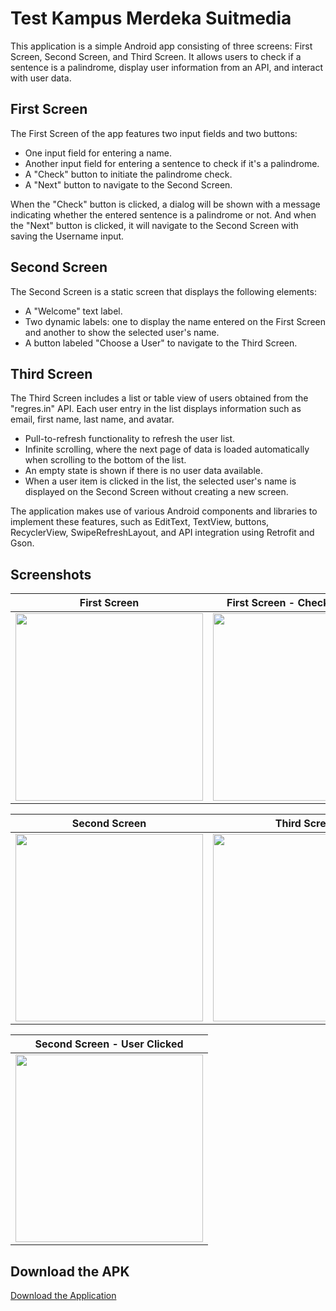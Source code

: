 # Test Kampus Merdeka Suitmedia
This application is a simple Android app consisting of three screens: First Screen, Second Screen, and Third Screen. It allows users to check if a sentence is a palindrome, display user information from an API, and interact with user data.

## First Screen
The First Screen of the app features two input fields and two buttons:

* One input field for entering a name.
* Another input field for entering a sentence to check if it's a palindrome.
* A "Check" button to initiate the palindrome check.
* A "Next" button to navigate to the Second Screen.

When the "Check" button is clicked, a dialog will be shown with a message indicating whether the entered sentence is a palindrome or not.
And when the "Next" button is clicked, it will navigate to the Second Screen with saving the Username input.

## Second Screen
The Second Screen is a static screen that displays the following elements:

* A "Welcome" text label.
* Two dynamic labels: one to display the name entered on the First Screen and another to show the selected user's name.
* A button labeled "Choose a User" to navigate to the Third Screen.

## Third Screen
The Third Screen includes a list or table view of users obtained from the "regres.in" API. Each user entry in the list displays information such as email, first name, last name, and avatar.

* Pull-to-refresh functionality to refresh the user list.
* Infinite scrolling, where the next page of data is loaded automatically when scrolling to the bottom of the list.
* An empty state is shown if there is no user data available.
* When a user item is clicked in the list, the selected user's name is displayed on the Second Screen without creating a new screen.

The application makes use of various Android components and libraries to implement these features, such as EditText, TextView, buttons, RecyclerView, SwipeRefreshLayout, and API integration using Retrofit and Gson.


## Screenshots

| First Screen | First Screen - Check Palindrome |
|--------------|--------------------------------|
| <img src="https://github.com/rfttra/Test_Suitmedia/assets/99707014/59f09f18-50d1-498c-9583-24837dfdc071" width="300"> | <img src="https://github.com/rfttra/Test_Suitmedia/assets/99707014/a9ac9fa6-f449-4837-9ab4-e93def3522b4" width="300"> |

| Second Screen | Third Screen |
|---------------|--------------|
| <img src="https://github.com/rfttra/Test_Suitmedia/assets/99707014/515ef493-4ed6-48b9-b177-dc03767c8c2c" width="300"> | <img src="https://github.com/rfttra/Test_Suitmedia/assets/99707014/90911d17-26a2-45d1-95d4-53f198c0b6bf" width="300"> |

| Second Screen - User Clicked |
|------------------------------|
| <img src="https://github.com/rfttra/Test_Suitmedia/assets/99707014/f27194f7-c6bd-477d-92ba-1727bcb520ed" width="300"> |

## Download the APK
[Download the Application](https://drive.google.com/file/d/11JArgJsVTCh_JHY64Cgku1AwbfoN0Ekf/view)


